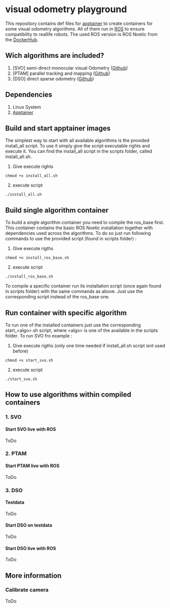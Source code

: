 # visual odometry playground
This repository contains def files for [apptainer](https://apptainer.org/) to create containers for some visual
odometry algorithms. All of them run in [ROS](https://ros.org/) to ensure compatibility to reallife robots.
The used ROS version is ROS Noetic from the [DockerHub](https://hub.docker.com/layers/osrf/ros/noetic-desktop-full-focal/images/sha256-32662064d4572123b8e6644bfb1b1b655053e760d10062b7a11e032b75e71929?context=explore).

## Wich algorithms are included?

1. [SVO] semi-direct monocular visual Odometry ([Github](https://github.com/uzh-rpg/rpg_svo))
2. [PTAM] parallel tracking and mapping ([Github](https://github.com/ethz-asl/ethzasl_ptam))
3. [DSO] direct sparse odometry ([Github](https://github.com/JakobEngel/dso))

## Dependencies

1. Linux System
2. [Apptainer](https://apptainer.org/)

## Build and start apptainer images

The simplest way to start with all available algorithms is the provided install_all script.
To use it simply give the script executable rights and execute it. You can find the install_all script
in the scripts folder, called install_all.sh.

1. Give execute rights
```
chmod +x install_all.sh
```
2. execute script
```
./install_all.sh
```

## Build single algorithm container

To build a single algorithm container you need to compile the ros_base first. This container contains the basic
ROS Noetic installation together with dependencies used across the algorithms. To do so just run following commands
to use the provided script (found in scripts folder) :

1. Give execute rigths
```
chmod +x install_ros_base.sh
```
2. execute script
```
./install_ros_base.sh
```

To compile a specific container run its installation script (once again found in scripts folder) with the same
commands as above. Just use the corresponding script instead of the ros_base one.

## Run container with specific algorithm

To run one of the installed containers just use the corresponding start_\<algo\>.sh script, where \<algo\> is one
of the available in the scripts folder. To run SVO fro example :

1. Give execute rigths (only one time needed if install_all.sh script isnt used before)
```
chmod +x start_svo.sh
```
2. execute script
```
./start_svo.sh
```

## How to use algorithms within compiled containers
### 1. SVO
#### Start SVO live with ROS
ToDo

### 2. PTAM
#### Start PTAM live with ROS
ToDo

### 3. DSO
#### Testdata
ToDo

#### Start DSO on testdata
ToDo

#### Start DSO live with ROS
ToDo

## More information
### Calibrate camera
ToDo